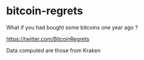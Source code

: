 # bitcoin-regrets
What if you had bought some bitcoins one year ago ?

https://twitter.com/BitcoinRegrets

Data computed are those from Kraken
